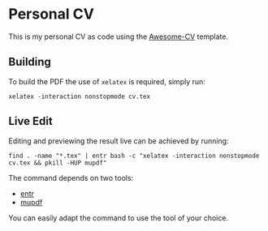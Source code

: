 # Personal CV

This is my personal CV as code using the [Awesome-CV](https://github.com/posquit0/Awesome-CV) template.

## Building

To build the PDF the use of `xelatex` is required, simply run:
```
xelatex -interaction nonstopmode cv.tex
```

## Live Edit

Editing and previewing the result live can be achieved by running:
```
find . -name "*.tex" | entr bash -c "xelatex -interaction nonstopmode cv.tex && pkill -HUP mupdf"
```
The command depends on two tools:
- [entr](https://eradman.com/entrproject)
- [mupdf](https://mupdf.com)

You can easily adapt the command to use the tool of your choice.
